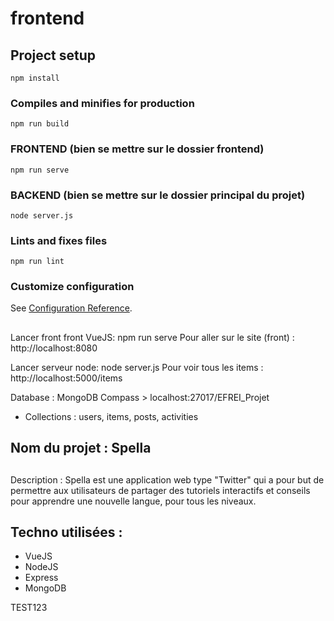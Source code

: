# frontend

## Project setup
```
npm install
```
### Compiles and minifies for production
```
npm run build
```

### FRONTEND (bien se mettre sur le dossier frontend)
```
npm run serve
```

### BACKEND (bien se mettre sur le dossier principal du projet)
```
node server.js
```

### Lints and fixes files
```
npm run lint
```

### Customize configuration
See [Configuration Reference](https://cli.vuejs.org/config/).

##
Lancer front front VueJS: npm run serve
Pour aller sur le site (front) : http://localhost:8080

Lancer serveur node: node server.js
Pour voir tous les items : http://localhost:5000/items

Database : MongoDB Compass > localhost:27017/EFREI_Projet 
- Collections : users, items, posts, activities

## Nom du projet : Spella

##
Description : Spella est une application web type "Twitter" qui a pour but de permettre aux utilisateurs de partager des tutoriels interactifs et conseils pour apprendre une nouvelle langue, pour tous les niveaux.

## Techno utilisées :
- VueJS
- NodeJS
- Express
- MongoDB

TEST123